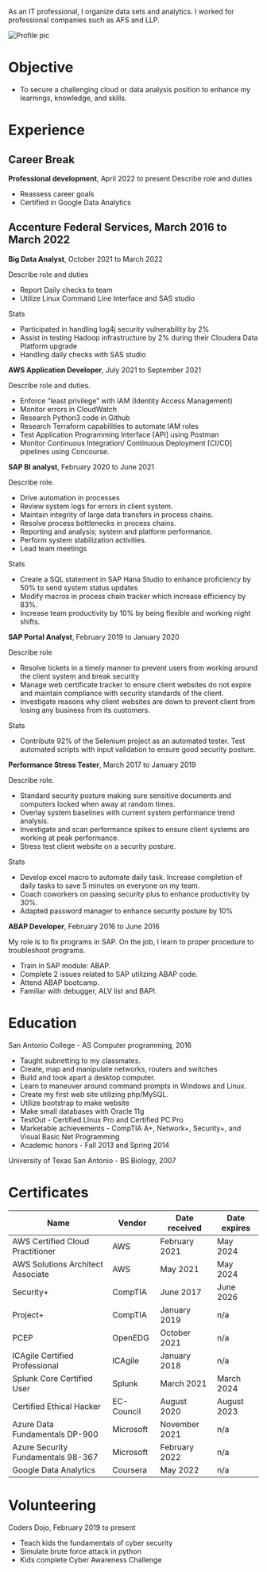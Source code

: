 As an IT professional, I organize data sets and analytics. I worked for professional companies such as AFS and LLP.


![Profile pic](https://yt3.ggpht.com/ytc/AKedOLQHb5RyMN68WHBL9Sf6dQ32LjdTiE8q1mtaQT8V_A=s176-c-k-c0x00ffffff-no-rj-mo)

# Objective
- To secure a challenging cloud or data analysis position to enhance my learnings, knowledge, and skills.


# Experience 

## Career Break
**Professional development**, April 2022 to present
Describe role and duties
- Reassess career goals
- Certified in Google Data Analytics

## Accenture Federal Services, March 2016 to March 2022

**Big Data Analyst**, October 2021 to March 2022

Describe role and duties
- Report Daily checks to team
- Utilize Linux Command Line Interface and SAS studio

Stats
- Participated in handling log4j security vulnerability by 2%
- Assist in testing Hadoop infrastructure by 2% during their Cloudera Data Platform upgrade
- Handling daily checks with SAS studio

**AWS Application Developer**, July 2021 to September 2021

Describe role and duties.
- Enforce “least privilege” with IAM (Identity Access Management)
- Monitor errors in CloudWatch
- Research Python3 code in Github
- Research Terraform capabilities to automate IAM roles
- Test Application Programming Interface [API] using Postman 
- Monitor Continuous Integration/ Continuous Deployment [CI/CD] pipelines using Concourse.

**SAP BI analyst**, February 2020 to June 2021

Describe role.
- Drive automation in processes
- Review system logs for errors in client system.
- Maintain integrity of large data transfers in process chains.
- Resolve process bottlenecks in process chains.
- Reporting and analysis; system and platform performance.
- Perform system stabilization activities.
- Lead team meetings

Stats
- Create a SQL statement in SAP Hana Studio to enhance proficiency by 50% to send system status updates
- Modify macros in process chain tracker which increase efficiency by 83%.
- Increase team productivity by 10% by being flexible and working night shifts.

**SAP Portal Analyst**, February 2019 to January 2020

Describe role
- Resolve tickets in a timely manner to prevent users from working around the client system and break security
- Manage web certificate tracker to ensure client websites do not expire and maintain compliance with security standards of the client.
- Investigate reasons why client websites are down to prevent client from losing any business from its customers.

Stats
- Contribute 92% of the Selenium project as an automated tester. Test automated scripts with input validation to ensure good security posture.

**Performance Stress Tester**, March 2017 to January 2019

Describe role.
- Standard security posture making sure sensitive documents and computers locked when away at random times.
- Overlay system baselines with current system performance trend analysis.
- Investigate and scan performance spikes to ensure client systems are working at peak performance.
- Stress test client website on a security posture.

Stats
- Develop excel macro to automate daily task. Increase completion of daily tasks to save 5 minutes on everyone on my team.
- Coach coworkers on passing security plus to enhance productivity by 30%.
- Adapted password manager to enhance security posture by 10%

**ABAP Developer**, February 2016 to June 2016

My role is to fix programs in SAP. On the job, I learn to proper procedure to troubleshoot programs.
- Train in SAP module: ABAP.
- Complete 2 issues related to SAP utilizing ABAP code.
- Attend ABAP bootcamp.
- Familiar with debugger, ALV list and BAPI.

# Education
San Antonio College - AS Computer programming, 2016
- Taught subnetting to my classmates.
- Create, map and manipulate networks, routers and switches
- Build and took apart a desktop computer.
- Learn to maneuver around command prompts in Windows and Linux.
- Create my first web site utilizing php/MySQL.
- Utilize bootstrap to make website
- Make small databases with Oracle 11g
- TestOut - Certified LInux Pro and Certified PC Pro
- Marketable achievements - CompTIA A+, Network+, Security+, and Visual Basic Net Programming
- Academic honors - Fall 2013 and Spring 2014

University of Texas San Antonio - BS Biology, 2007

# Certificates

Name | Vendor | Date received | Date expires
--- | --- | --- | --- |
AWS Certified Cloud Practitioner | AWS | February 2021 | May 2024
AWS Solutions Architect Associate | AWS | May 2021 | May 2024
Security+ | CompTIA | June 2017 | June 2026
Project+ | CompTIA | January 2019 | n/a
PCEP | OpenEDG | October 2021 | n/a
ICAgile Certified Professional | ICAgile | January 2018 | n/a
Splunk Core Certified User | Splunk | March 2021 | March 2024
Certified Ethical Hacker | EC-Council | August 2020 | August 2023
Azure Data Fundamentals DP-900 | Microsoft | November 2021 | n/a
Azure Security Fundamentals 98-367 | Microsoft | February 2022 | n/a
Google Data Analytics | Coursera | May 2022 | n/a

# Volunteering
Coders Dojo, February 2019 to present
- Teach kids the fundamentals of cyber security
- Simulate brute force attack in python
- Kids complete Cyber Awareness Challenge
